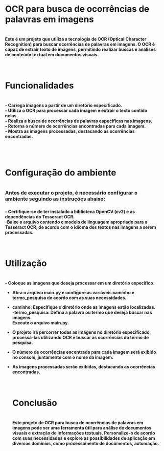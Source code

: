 <h1>OCR para busca de ocorrências de palavras em imagens<br><h1>

  <h4>Este é um projeto que utiliza a tecnologia de OCR (Optical Character Recognition) para buscar ocorrências de palavras em imagens. O OCR é capaz de extrair texto de imagens, permitindo realizar buscas e análises de conteúdo textual em documentos visuais.<h4><br>
 
   
   <h1> Funcionalidades <h1>
<h4>- Carrega imagens a partir de um diretório especificado.<br>
- Utiliza o OCR para processar cada imagem e extrair o texto contido nelas.<br>
- Realiza a busca de ocorrências de palavras específicas nas imagens.<br>
- Retorna o número de ocorrências encontradas para cada imagem.<br>
- Mostra as imagens processadas, destacando as ocorrências encontradas.<h4><br>
  <br>
  <h1> Configuração do ambiente <h1>
   <h3> Antes de executar o projeto, é necessário configurar o ambiente seguindo as instruções abaixo:<br><h3>
     <h4>- Certifique-se de ter instalado a biblioteca OpenCV (cv2) e as dependências do Tesseract OCR.<br>
     -Baixe o arquivo contendo o modelo de linguagem apropriado para o Tesseract OCR, de acordo com o idioma dos textos nas imagens a serem processadas.<h4><br>
     <h1>Utilização<h1>
       
  <h4> - Coloque as imagens que deseja processar em um diretório específico.<br>

- Abra o arquivo main.py e configure as variáveis caminho e termo_pesquisa de acordo com as suas necessidades.<br>

- caminho: Especifique o diretório onde as imagens estão localizadas.<br>
-termo_pesquisa: Defina a palavra ou termo que deseja buscar nas imagens.<br>
Execute o arquivo main.py.<br>

- O projeto irá percorrer todas as imagens no diretório especificado, processá-las utilizando OCR e buscar as ocorrências do termo de pesquisa.<br>

- O número de ocorrências encontrado para cada imagem será exibido no console, juntamente com o nome da imagem.<br>

- As imagens processadas serão exibidas, destacando as ocorrências encontradas.<br><h4><br>
   <h1> Conclusão<h1>
    <h4> Este projeto de OCR para busca de ocorrências de palavras em imagens pode ser uma ferramenta útil para análise de documentos visuais e extração de informações textuais. Personalize-o de acordo com suas necessidades e explore as possibilidades de aplicação em diversos domínios, como processamento de documentos, automação.<h4>
